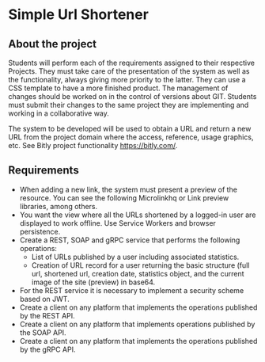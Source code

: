# Simple Url Shortener

## About the project
Students will perform each of the requirements assigned to their respective
Projects. They must take care of the presentation of the system as well as the functionality, always
giving more priority to the latter. They can use a CSS template to have a
more finished product. The management of changes should be worked on in the control of
versions about GIT. Students must submit their changes to the same project
they are implementing and working in a collaborative way.


The system to be developed will be used to obtain a URL and return a new URL
from the project domain where the access, reference, usage graphics,
etc. See Bitly project functionality https://bitly.com/.

## Requirements
- When adding a new link, the system must present a preview of the resource. You can see the following Microlinkhq or Link preview libraries, among others.
- You want the view where all the URLs shortened by a logged-in user are displayed to work offline. Use Service Workers and browser persistence.
- Create a REST, SOAP and gRPC service that performs the following operations:
    - List of URLs published by a user including associated statistics.
    - Creation of URL record for a user returning the basic structure (full url, shortened url, creation date, statistics object, and the current image of the site (preview) in base64.
- For the REST service it is necessary to implement a security scheme based on JWT.
- Create a client on any platform that implements the operations published by the REST API.
- Create a client on any platform that implements operations published by the SOAP API.
- Create a client on any platform that implements the operations published by the gRPC API.
